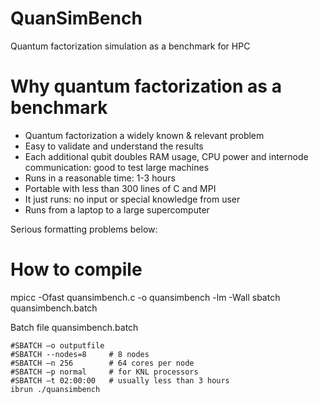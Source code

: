 # QuanSimBench
Quantum factorization simulation as a benchmark for HPC

# Why quantum factorization as a benchmark
- Quantum factorization a widely known & relevant problem
- Easy to validate and understand the results
- Each additional qubit doubles RAM usage, CPU power and internode communication: good to test large machines
- Runs in a reasonable time: 1-3 hours
- Portable with less than 300 lines of C and MPI
- It just runs: no input or special knowledge from user
- Runs from a laptop to a large supercomputer

Serious formatting problems below:

# How to compile
mpicc -Ofast quansimbench.c -o quansimbench -lm -Wall
sbatch quansimbench.batch

Batch file quansimbench.batch
```
#SBATCH –o outputfile
#SBATCH --nodes=8     # 8 nodes
#SBATCH –n 256        # 64 cores per node
#SBATCH –p normal     # for KNL processors
#SBATCH –t 02:00:00   # usually less than 3 hours
ibrun ./quansimbench
```

